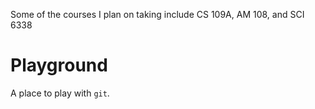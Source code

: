 Some of the courses I plan on taking include CS 109A, AM 108, and SCI 6338
# Playground

A place to play with `git`.
